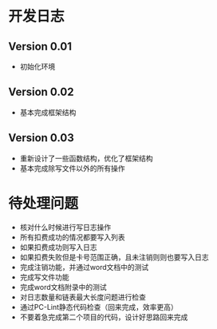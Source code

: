 # 开发日志

## Version 0.01

* 初始化环境

## Version 0.02

* 基本完成框架结构

## Version 0.03

* 重新设计了一些函数结构，优化了框架结构
* 基本完成除写文件以外的所有操作

# 待处理问题

* 核对什么时候进行写日志操作
* 所有扣费成功的情况都要写入列表
* 如果扣费成功则写入日志
* 如果扣费失败但是卡号范围正确，且未注销则则也要写入日志
* 完成注销功能，并通过word文档中的测试
* 完成写文件功能
* 完成word文档附录中的测试
* 对日志数量和链表最大长度问题进行检查
* 通过PC-Lint静态代码检查（回来完成，效率更高）
* 不要着急完成第二个项目的代码，设计好思路回来完成
